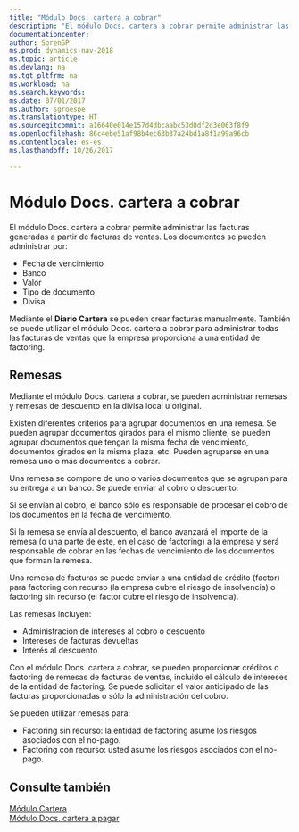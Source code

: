 ```yaml
---
title: "Módulo Docs. cartera a cobrar"
description: "El módulo Docs. cartera a cobrar permite administrar las facturas generadas a partir de facturas de ventas."
documentationcenter: 
author: SorenGP
ms.prod: dynamics-nav-2018
ms.topic: article
ms.devlang: na
ms.tgt_pltfrm: na
ms.workload: na
ms.search.keywords: 
ms.date: 07/01/2017
ms.author: sgroespe
ms.translationtype: HT
ms.sourcegitcommit: a16640e014e157d4dbcaabc53d0df2d3e063f8f9
ms.openlocfilehash: 86c4ebe51af98b4ec63b37a24bd1a8f1a99a96cb
ms.contentlocale: es-es
ms.lasthandoff: 10/26/2017

---
```

# <a name="receivables-cartera-module"></a>Módulo Docs. cartera a cobrar
El módulo Docs. cartera a cobrar permite administrar las facturas generadas a partir de facturas de ventas. Los documentos se pueden administrar por:  

- Fecha de vencimiento  
- Banco  
- Valor  
- Tipo de documento  
- Divisa  

Mediante el **Diario Cartera** se pueden crear facturas manualmente. También se puede utilizar el módulo Docs. cartera a cobrar para administrar todas las facturas de ventas que la empresa proporciona a una entidad de factoring.  

## <a name="bill-groups"></a>Remesas  
Mediante el módulo Docs. cartera a cobrar, se pueden administrar remesas y remesas de descuento en la divisa local u original.  

Existen diferentes criterios para agrupar documentos en una remesa. Se pueden agrupar documentos girados para el mismo cliente, se pueden agrupar documentos que tengan la misma fecha de vencimiento, documentos girados en la misma plaza, etc. Pueden agruparse en una remesa uno o más documentos a cobrar.  

Una remesa se compone de uno o varios documentos que se agrupan para su entrega a un banco. Se puede enviar al cobro o descuento.  

Si se envían al cobro, el banco sólo es responsable de procesar el cobro de los documentos en la fecha de vencimiento.  

Si la remesa se envía al descuento, el banco avanzará el importe de la remesa (o una parte de este, en el caso de factoring) a la empresa y será responsable de cobrar en las fechas de vencimiento de los documentos que forman la remesa.  

Una remesa de facturas se puede enviar a una entidad de crédito (factor) para factoring con recurso (la empresa cubre el riesgo de insolvencia) o factoring sin recurso (el factor cubre el riesgo de insolvencia).  

Las remesas incluyen:  

- Administración de intereses al cobro o descuento  
- Intereses de facturas devueltas  
- Interés al descuento  

Con el módulo Docs. cartera a cobrar, se pueden proporcionar créditos o factoring de remesas de facturas de ventas, incluido el cálculo de intereses de la entidad de factoring. Se puede solicitar el valor anticipado de las facturas proporcionadas o sólo la administración del cobro.  

Se pueden utilizar remesas para:  

- Factoring sin recurso: la entidad de factoring asume los riesgos asociados con el no-pago.  
- Factoring con recurso: usted asume los riesgos asociados con el no-pago.  

## <a name="see-also"></a>Consulte también  
 [Módulo Cartera](cartera-module.md)   
 [Módulo Docs. cartera a pagar](payments-cartera-module.md)

